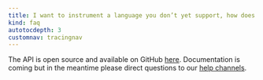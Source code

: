```yaml
---
title: I want to instrument a language you don’t yet support, how does the API work?
kind: faq
autotocdepth: 3
customnav: tracingnav
---
```


The API is open source and available on GitHub [here](https://github.com/DataDog/dd-trace-py/blob/master/ddtrace/api.py).  Documentation is coming but in the meantime please direct questions to our [help channels](/help).
